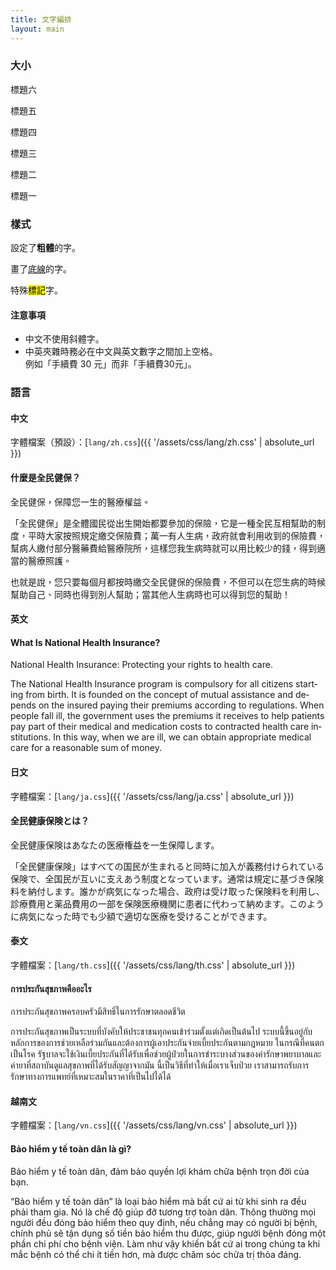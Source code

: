 ```yaml
---
title: 文字編排
layout: main
---
```


### 大小

<p class="heading6">標題六</p>

<p class="heading5">標題五</p>

<p class="heading4">標題四</p>

<p class="heading3">標題三</p>

<p class="heading2">標題二</p>

<p class="heading1">標題一</p>

### 樣式

設定了**粗體**的字。

畫了<u>底線</u>的字。

特殊<mark>標記</mark>字。

#### 注意事項

* 中文不使用斜體字。
* 中英夾雜時務必在中文與英文數字之間加上空格。    
  例如「手續費 30 元」而非「手續費30元」。

### 語言

#### 中文

字體檔案（預設）：[`lang/zh.css`]({{ '/assets/css/lang/zh.css' | absolute_url }})
<link href="{{ '/assets/css/lang/zh.css' | absolute_url }}" rel="stylesheet">

<!-- https://www.nhi.gov.tw/resource/Handbook/2020-2021/images/pdf/2020-2021_zh.pdf -->
<div class="pa4 ba plain w-paragraph nested-copy-separator" lang="zh-hant">
  <h4>什麼是全民健保？</h4>
  <p class="desc">全民健保，保障您一生的醫療權益。</p>

  <p>「全民健保」是全體國民從出生開始都要參加的保險，它是一種全民互相幫助的制度，平時大家按照規定繳交保險費；萬一有人生病，政府就會利用收到的保險費，幫病人繳付部分醫藥費給醫療院所，這樣您我生病時就可以用比較少的錢，得到適當的醫療照護。</p>
  <p>也就是說，您只要每個月都按時繳交全民健保的保險費，不但可以在您生病的時候幫助自己、同時也得到別人幫助；當其他人生病時也可以得到您的幫助！</p>
</div>

#### 英文

<!-- https://www.nhi.gov.tw/resource/Handbook/2020-2021/images/pdf/2020-2021_en.pdf -->
<div class="pa4 ba plain w-paragraph" lang="en">
  <h4>What Is National Health Insurance?</h4>
  <p class="desc">National Health Insurance: Protecting your rights to health care.</p>

  <p>The National Health Insurance program is compulsory for all citizens starting from birth. It is founded on the concept of mutual assistance and depends on the insured paying their premiums according to regulations. When people fall ill, the government uses the premiums it receives to help patients pay part of their medical and medication costs to contracted health care institutions. In this way, when we are ill, we can obtain appropriate medical care for a reasonable sum of money.</p>
</div>

#### 日文

字體檔案：[`lang/ja.css`]({{ '/assets/css/lang/ja.css' | absolute_url }})
<link href="{{ '/assets/css/lang/ja.css' | absolute_url }}" rel="stylesheet">

<!-- https://www.nhi.gov.tw/resource/Handbook/2020-2021/images/pdf/2020-2021_ja.pdf -->
<div class="pa4 ba plain w-paragraph" lang="ja">
  <h4>全民健康保険とは？</h4>
  <p class="desc">全民健康保険はあなたの医療権益を一生保障します。  </p>

  <p>「全民健康保険」はすべての国民が生まれると同時に加入が義務付けられている保険で、全国民が互いに支えあう制度となっています。通常は規定に基づき保険料を納付します。誰かが病気になった場合、政府は受け取った保険料を利用し、診療費用と薬品費用の一部を保険医療機関に患者に代わって納めます。このように病気になった時でも少額で適切な医療を受けることができます。</p>
</div>

#### 泰文

字體檔案：[`lang/th.css`]({{ '/assets/css/lang/th.css' | absolute_url }})
<link href="{{ '/assets/css/lang/th.css' | absolute_url }}" rel="stylesheet">


<!-- https://www.nhi.gov.tw/resource/Handbook/2020-2021/images/pdf/2020-2021_th.pdf -->
<div class="pa4 ba plain w-paragraph" lang="th">
  <h4>การประกันสุขภาพคืออะไร</h4>
  <p class="desc">การประกันสุขภาพครอบครัวมีสิทธิ์ในการรักษาตลอดชีวิต</p>

  <p>การประกันสุขภาพเป็นระบบที่บังคับให้ประชาชนทุกคนเข้าร่วมตั้งแต่เกิดเป็นต้นไป ระบบนี้ขึ้นอยู่กับหลักการของการช่วยเหลือร่วมกันและต้องการผู้เอาประกันจ่ายเบี้ยประกันตามกฎหมาย ในกรณีที่คนตกเป็นโรค รัฐบาลจะใช้เงินเบี้ยประกันที่ได้รับเพื่อช่วยผู้ป่วยในการชำระบางส่วนของค่ารักษาพยาบาลและค่ายาที่สถาบันดูแลสุขภาพที่ได้รับสัญญาจากมัน นี้เป็นวิธีที่ทำให้เมื่อเราเจ็บป่วย เราสามารถรับการรักษาทางการแพทย์ที่เหมาะสมในราคาที่เป็นไปได้ได้</p>
</div>

#### 越南文

字體檔案：[`lang/vn.css`]({{ '/assets/css/lang/vn.css' | absolute_url }})
<link href="{{ '/assets/css/lang/vn.css' | absolute_url }}" rel="stylesheet">


<!-- https://www.nhi.gov.tw/resource/Handbook/2020-2021/images/pdf/2020-2021_vn.pdf -->
<div class="pa4 ba plain w-paragraph" lang="vn">
  <h4>Bảo hiểm y tế toàn dân là gì?</h4>
  <p class="desc">Bảo hiểm y tế toàn dân, đảm bảo quyền lợi khám chữa bệnh trọn đời của bạn.</p>

  <p>“Bảo hiểm y tế toàn dân” là loại bảo hiểm mà bất cứ ai từ khi sinh ra đều phải tham gia. Nó là chế độ giúp đỡ tương trợ toàn dân. Thông thường mọi người đều đóng bảo hiểm theo quy định, nếu chẳng may có người bị bệnh, chính phủ sẽ tận dụng số tiền bảo hiểm thu được, giúp người bệnh đóng một phần chi phí cho bệnh viện. Làm như vậy khiến bất cứ ai trong chúng ta khi mắc bệnh có thể chi ít tiền hơn, mà được chăm sóc chữa trị thỏa đáng. </p>
</div>

